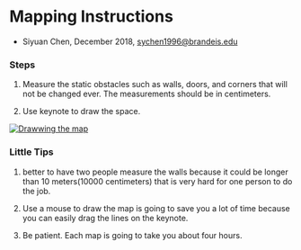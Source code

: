 # Mapping Instructions
* Siyuan Chen, December 2018, sychen1996@brandeis.edu

### Steps
1. Measure the static obstacles such as walls, doors, and corners that will not
be changed ever. The measurements should be in centimeters.

2. Use keynote to draw the space.

[![Drawwing the map](https://img.youtube.com/vi/fmXNYL2Ym28/0.jpg)](https://www.youtube.com/watch?v=fmXNYL2Ym28 "Drawwing the map")

### Little Tips

1. better to have two people measure the walls because it could be longer than
10 meters(10000 centimeters) that is very hard for one person to do the job.

2. Use a mouse to draw the map is going to save you a lot of time because
you can easily drag the lines on the keynote.

3. Be patient. Each map is going to take you about four hours.
